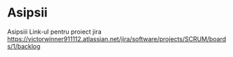 # Asipsii
Asipsiii
Link-ul pentru proiect jira https://victorwinner911112.atlassian.net/jira/software/projects/SCRUM/boards/1/backlog
